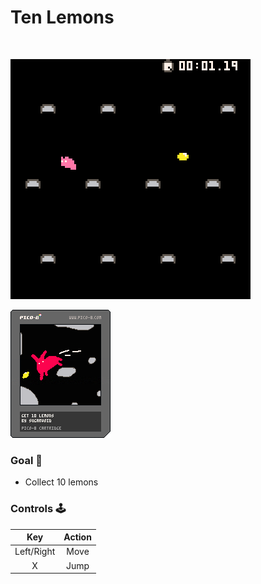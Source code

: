 # Ten Lemons
<br>

![gameplay](https://github.com/sugarvoid/ten-lemons/blob/master/gameplay.gif)
<br>

![cart](https://github.com/sugarvoid/ten-lemons/blob/master/ten_lemons.p8.png)

### Goal :dart:

-   Collect 10 lemons

### Controls :joystick:

|  Key          |   Action   |
| :----:        | :--------: |
| Left/Right    |    Move    |
|   X           | Jump |